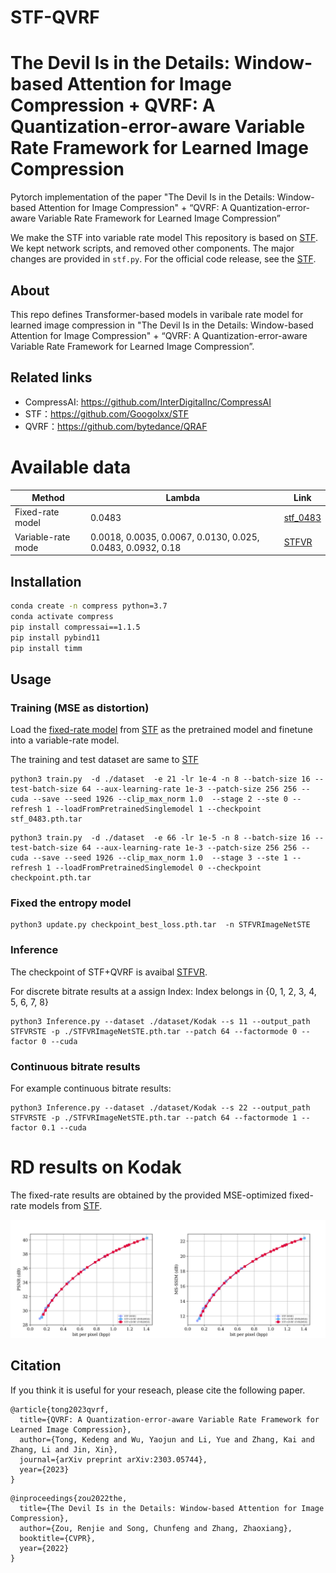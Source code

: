 # STF-QVRF

# The Devil Is in the Details: Window-based Attention for Image Compression + QVRF: A Quantization-error-aware Variable Rate Framework for Learned Image Compression
Pytorch implementation of the paper "The Devil Is in the Details: Window-based Attention for Image Compression" + “QVRF: A Quantization-error-aware Variable Rate Framework for Learned Image Compression”

We make the STF into variable rate model
This repository is based on [STF](https://github.com/Googolxx/STF). We kept network scripts, and removed other components. The major changes are provided in `stf.py`. For the official code release, see the [STF](https://github.com/Googolxx/STF/blob/main/compressai/models/stf.py).

## About
This repo defines Transformer-based models in varibale rate model for learned image compression in "The Devil Is in the Details: Window-based Attention for Image Compression" + “QVRF: A Quantization-error-aware Variable Rate Framework for Learned Image Compression”.

## Related links
 * CompressAI: https://github.com/InterDigitalInc/CompressAI
 * STF：https://github.com/Googolxx/STF
 * QVRF：https://github.com/bytedance/QRAF

# Available data
| Method | Lambda | Link                                                                                              |
| ---- |--------|---------------------------------------------------------------------------------------------------|
| Fixed-rate model | 0.0483 | [stf_0483](https://drive.google.com/file/d/1cH5cR-0VdsQqCchyN3DO62Sx0WGjv1h8/view?usp=share_link)    |
| Variable-rate mode|0.0018, 0.0035, 0.0067, 0.0130, 0.025, 0.0483, 0.0932, 0.18  |  [STFVR](https://drive.google.com/file/d/1OQZ-HfEcX3H-kOiIPdHpPO7ADf6FKKDV/view?usp=sharing)  |

## Installation
```bash
conda create -n compress python=3.7
conda activate compress
pip install compressai==1.1.5
pip install pybind11
pip install timm
```

## Usage

### Training (MSE as distortion)
Load the [fixed-rate model](https://drive.google.com/file/d/1cH5cR-0VdsQqCchyN3DO62Sx0WGjv1h8/view?usp=share_link) from [STF](https://github.com/Googolxx/STF) as the pretrained model and finetune into a variable-rate model.

The training and test dataset are same to [STF](https://github.com/Googolxx/STF)
```
python3 train.py  -d ./dataset  -e 21 -lr 1e-4 -n 8 --batch-size 16 --test-batch-size 64 --aux-learning-rate 1e-3 --patch-size 256 256 --cuda --save --seed 1926 --clip_max_norm 1.0  --stage 2 --ste 0 --refresh 1 --loadFromPretrainedSinglemodel 1 --checkpoint stf_0483.pth.tar
```

```
python3 train.py  -d ./dataset  -e 66 -lr 1e-5 -n 8 --batch-size 16 --test-batch-size 64 --aux-learning-rate 1e-3 --patch-size 256 256 --cuda --save --seed 1926 --clip_max_norm 1.0  --stage 3 --ste 1 --refresh 1 --loadFromPretrainedSinglemodel 0 --checkpoint checkpoint.pth.tar
```
### Fixed the entropy model
```
python3 update.py checkpoint_best_loss.pth.tar  -n STFVRImageNetSTE
```
### Inference
The checkpoint of STF+QVRF is avaibal [STFVR](https://drive.google.com/file/d/1OQZ-HfEcX3H-kOiIPdHpPO7ADf6FKKDV/view?usp=sharing).

For  discrete bitrate results at a assign Index: Index belongs in {0, 1, 2, 3, 4, 5, 6, 7, 8}
```
python3 Inference.py --dataset ./dataset/Kodak --s 11 --output_path STFVRSTE -p ./STFVRImageNetSTE.pth.tar --patch 64 --factormode 0 --factor 0 --cuda
```
### Continuous bitrate results
For example continuous bitrate  results:
```
python3 Inference.py --dataset ./dataset/Kodak --s 22 --output_path STFVRSTE -p ./STFVRImageNetSTE.pth.tar --patch 64 --factormode 1 --factor 0.1 --cuda
```

# RD results on Kodak
The fixed-rate results are obtained by the provided MSE-optimized fixed-rate models from [STF](https://github.com/Googolxx/STF).

![](assert/Kodak.png)


## Citation
If you think it is useful for your reseach, please cite the following paper. 
```
@article{tong2023qvrf,
  title={QVRF: A Quantization-error-aware Variable Rate Framework for Learned Image Compression},
  author={Tong, Kedeng and Wu, Yaojun and Li, Yue and Zhang, Kai and Zhang, Li and Jin, Xin},
  journal={arXiv preprint arXiv:2303.05744},
  year={2023}
}
```
```
@inproceedings{zou2022the,
  title={The Devil Is in the Details: Window-based Attention for Image Compression},
  author={Zou, Renjie and Song, Chunfeng and Zhang, Zhaoxiang},
  booktitle={CVPR},
  year={2022}
}
```

